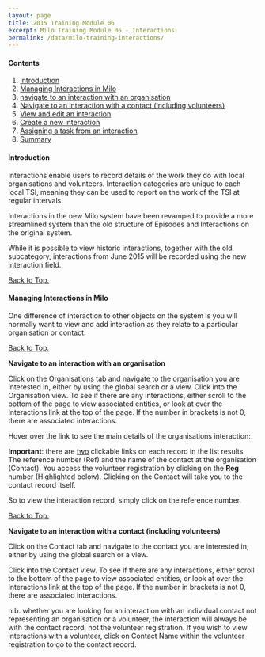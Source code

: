```yaml
---
layout: page
title: 2015 Training Module 06
excerpt: Milo Training Module 06 - Interactions.
permalink: /data/milo-training-interactions/
---
```




#### Contents <a name="top"></a>

1. <a href="#intro">Introduction</a>
2. <a href="#manage">Managing Interactions in Milo</a>
3. <a href="#nav">navigate to an interaction with an organisation</a>
4. <a href="#incvol">Navigate to an interaction with a contact (including volunteers)</a>
5. <a href="#view">View and edit an interaction</a>
6. <a href="#create">Create a new interaction</a>
7. <a href="#task">Assigning a task from an interaction</a>
8. <a href="#sum">Summary</a>



#### Introduction <a name="intro"></a>

Interactions enable users to record details of the work they do with local organisations and volunteers. Interaction categories are unique to each local TSI, meaning they can be used to report on the work of the TSI at regular intervals.

Interactions in the new Milo system have been revamped to provide a more streamlined system than the old structure of Episodes and Interactions on the original system.

While it is possible to view historic interactions, together with the old subcategory, interactions from June 2015 will be recorded using the new interaction field.


<a href="#top">Back to Top.</a>

#### Managing Interactions in Milo <a name="mange"></a>

One difference of interaction to other objects on the system is you will normally want to view and add interaction as they relate to a particular organisation or contact. 


<a href="#top">Back to Top.</a>

**Navigate to an interaction with an organisation** <a name="nav"></a>

Click on the Organisations tab and navigate to the organisation you are interested in, either by using the global search or a view. Click into the Organisation view. To see if there are any interactions, either scroll to the bottom of the page to view associated entities, or look at over the Interactions link at the top of the page. If the number in brackets is not 0, there are associated interactions.

<!-- ![text](/images/milo training/06_text.PNG) -->

Hover over the link to see the main details of the organisations interaction:

<!-- ![text](/images/milo training/06_text.PNG) -->

**Important**: there are <u>two</u> clickable links on each record in the list results. The reference number (Ref) and the name of the contact at the organisation (Contact). You access the volunteer registration by clicking on the **Reg** number (Highlighted below). Clicking on the Contact will take you to the contact record itself. 

<!-- ![text](/images/milo training/06_text.PNG) -->

So to view the interaction record, simply click on the reference number.


<a href="#top">Back to Top.</a>

**Navigate to an interaction with a contact (including volunteers)** <a name="incvol"></a>

Click on the Contact tab and navigate to the contact you are interested in, either by using the global search or a view.

Click into the Contact view. To see if there are any interactions, either scroll to the bottom of the page to view associated entities, or look at over the Interactions link at the top of the page. If the number in brackets is not 0, there are associated interactions.

n.b. whether you are looking for an interaction with an individual contact not representing an organisation or a volunteer, the interaction will always be with the contact record, not the volunteer registration. If you wish to view interactions with a volunteer, click on Contact Name within the volunteer registration to go to the contact record.

<!-- ![text](/images/milo training/06_text.PNG) -->


<!-- Start back at page 5! -->















